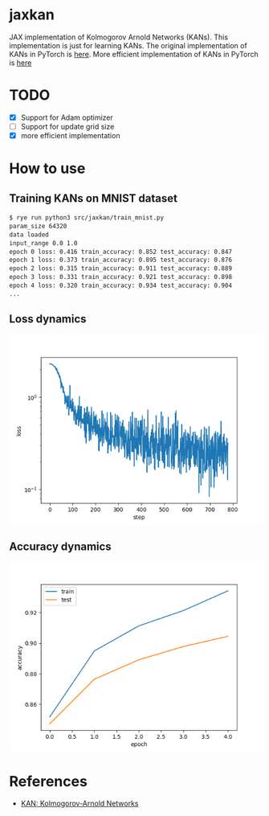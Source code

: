# jaxkan
JAX implementation of Kolmogorov Arnold Networks (KANs). This implementation is just for learning KANs.
The original implementation of KANs in PyTorch is [here](https://github.com/KindXiaoming/pykan). More efficient implementation of KANs in PyTorch is [here](https://github.com/Blealtan/efficient-kan)

# TODO
- [x] Support for Adam optimizer
- [ ] Support for update grid size
- [x] more efficient implementation

# How to use

## Training KANs on MNIST dataset

```bash
$ rye run python3 src/jaxkan/train_mnist.py
param_size 64320
data loaded
input_range 0.0 1.0
epoch 0 loss: 0.416 train_accuracy: 0.852 test_accuracy: 0.847
epoch 1 loss: 0.373 train_accuracy: 0.895 test_accuracy: 0.876
epoch 2 loss: 0.315 train_accuracy: 0.911 test_accuracy: 0.889
epoch 3 loss: 0.331 train_accuracy: 0.921 test_accuracy: 0.898
epoch 4 loss: 0.320 train_accuracy: 0.934 test_accuracy: 0.904
...
```
## Loss dynamics
![loss](./mnist_loss.png)
## Accuracy dynamics
![accuracy](./mnist_accuracy.png)

# References
- [KAN: Kolmogorov-Arnold Networks](https://arxiv.org/abs/2404.19756)

